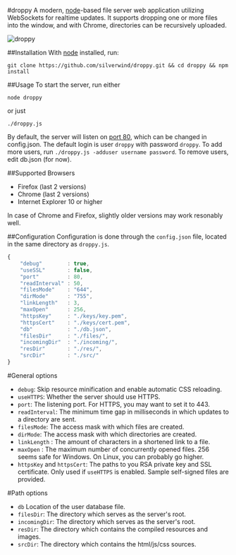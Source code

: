 #droppy
A modern, [node](http://nodejs.org/)-based file server web application utilizing WebSockets for realtime updates. It supports dropping one or more files into the window, and with Chrome, directories can be recursively uploaded.

![droppy](http://i.imgur.com/VZlJ1UY.png)

##Installation
With [node](http://nodejs.org/) installed, run:
````
git clone https://github.com/silverwind/droppy.git && cd droppy && npm install
````
##Usage
To start the server, run either
````
node droppy
````
or just
````
./droppy.js
````
By default, the server will listen on [port 80](http://localhost/), which can be changed in config.json. The default login is user `droppy` with password `droppy`. To add more users, run `./droppy.js -adduser username password`. To remove users, edit db.json (for now).

##Supported Browsers
- Firefox (last 2 versions)
- Chrome (last 2 versions)
- Internet Explorer 10 or higher

In case of Chrome and Firefox, slightly older versions may work resonably well.

##Configuration
Configuration is done through the `config.json` file, located in the same directory as `droppy.js`.
````javascript
{
    "debug"        : true,
    "useSSL"       : false,
    "port"         : 80,
    "readInterval" : 50,
    "filesMode"    : "644",
    "dirMode"      : "755",
    "linkLength"   : 3,
    "maxOpen"      : 256,
    "httpsKey"     : "./keys/key.pem",
    "httpsCert"    : "./keys/cert.pem",
    "db"           : "./db.json",
    "filesDir"     : "./files/",
    "incomingDir"  : "./incoming/",
    "resDir"       : "./res/",
    "srcDir"       : "./src/"
}
````

#General options
- `debug`: Skip resource minification and enable automatic CSS reloading.
- `useHTTPS`: Whether the server should use HTTPS.
- `port`: The listening port. For HTTPS, you may want to set it to 443.
- `readInterval`: The minimum time gap in milliseconds in which updates to a directory are sent.
- `filesMode`: The access mask with which files are created.
- `dirMode`: The access mask with which directories are created.
- `linkLength` : The amount of characters in a shortened link to a file.
- `maxOpen` : The maximum number of concurrently opened files. 256 seems safe for Windows. On Linux, you can probably go higher.
- `httpsKey` and `httpsCert`: The paths to you RSA private key and SSL certificate. Only used if `useHTTPS` is enabled. Sample self-signed files are provided.

#Path options
- `db` Location of the user database file.
- `filesDir`: The directory which serves as the server's root.
- `incomingDir`: The directory which serves as the server's root.
- `resDir`: The directory which contains the compiled resources and images.
- `srcDir`: The directory which contains the html/js/css sources.
